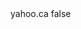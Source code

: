 <?xml version="1.0" encoding="UTF-8"?>
<CustomMetadata xmlns="http://soap.sforce.com/2006/04/metadata">
    <label>yahoo.ca</label>
    <protected>false</protected>
</CustomMetadata>
